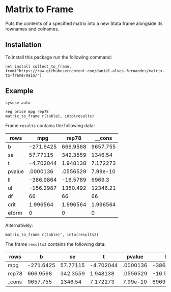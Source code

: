 # Matrix to Frame
Puts the contents of a specified matrix into a new Stata frame alongside its rownames and colnames.

## Installation

To install this package run the following command:

```
net install collect_to_frame, from("https://raw.githubusercontent.com/daniel-alves-fernandes/matrix-to-frame/main/") 
```

## Example

```
sysuse auto

reg price mpg rep78
matrix_to_frame r(table), into(results)
```

Frame `results` contains the following data:

   rows  |       mpg  |    rep78  |   __cons 
---------|------------|-----------|----------
      b  | -271.6425  | 666.9568  | 9657.755 
     se  |  57.77115  | 342.3559  |  1346.54 
      t  | -4.702044  | 1.948138  | 7.172273 
 pvalue  |  .0000136  | .0556529  | 7.99e-10 
     ll  | -386.9864  | -16.5789  |   6969.3 
     ul  | -156.2987  | 1350.492  | 12346.21 
     df  |        66  |       66  |       66 
   crit  |  1.996564  | 1.996564  | 1.996564 
  eform  |         0  |        0  |        0 
  
  
Alternatively:
  
```
matrix_to_frame r(table)', into(results2)
```

The frame `results2` contains the following data:

  rows |          b |        se |          t |    pvalue |         ll |         ul |  df |      crit |  eform 
-------|------------|-----------|------------|-----------|------------|------------|-----|-----------|--------
   mpg |  -271.6425 |  57.77115 |  -4.702044 |  .0000136 |  -386.9864 |  -156.2987 |  66 |  1.996564 |      0 
 rep78 |   666.9568 |  342.3559 |   1.948138 |  .0556529 |   -16.5789 |   1350.492 |  66 |  1.996564 |      0 
 _cons |   9657.755 |   1346.54 |   7.172273 |  7.99e-10 |     6969.3 |   12346.21 |  66 |  1.996564 |      0 


